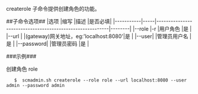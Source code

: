 createrole 子命令提供创建角色的功能。

##子命令选项##
|选项       |缩写 |描述                                                      |是否必填|
|-----------|-----|----------------------------------------------------------|--------|
|--role |-r     |用户角色 |是      |
|--url   |     |(gateway)网关地址，eg:'localhost:8080'|是      |
|--user|     |管理员用户名         |是      |
|--password|     |管理员密码        |是      |

###示例###

创建角色 role

```lang-javascript
   $  scmadmin.sh createrole --role role --url localhost:8080 --user admin --password admin
```